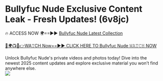 # Bullyfuc Nude Exclusive Content Leak - Fresh Updates! (6v8jc)

🔥 ACCESS NOW 🌍==►► <a href="https://tinyurl.com/yc657z5k" rel="nofollow">Bullyfuc Nude Latest Collection</a>
<br><br>
[🔴🌍📺📱👉WA𝚃CH Now==►► CLICK HERE TO Bullyfuc Nude 𝚆𝙰𝚃𝙲𝙷 NOW](https://tinyurl.com/yc657z5k)
<br><br>
Unlock Bullyfuc Nude's private videos and photos today! Dive into the newest 2025 content updates and explore exclusive material you won’t find anywhere else.
<br>
<a href="https://tinyurl.com/yc657z5k" rel="nofollow" data-target="animated-image.originalLink"><img src="https://camo.githubusercontent.com/8a4f000d20f83aca3bf7ec5f350d767afa0574a8a352519fd8cfa583a6f93a33/68747470733a2f2f692e696d6775722e636f6d2f644a486b345a712e676966" data-canonical-src="https://i.imgur.com/dJHk4Zq.gif" style="max-width: 100%; display: inline-block;" data-target="animated-image.originalImage"></a>
<br>
